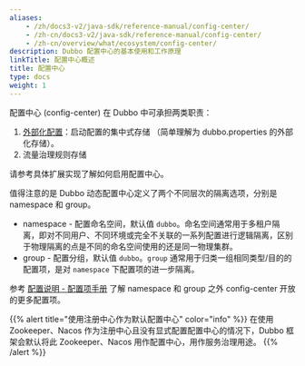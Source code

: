 ```yaml
---
aliases:
    - /zh/docs3-v2/java-sdk/reference-manual/config-center/
    - /zh-cn/docs3-v2/java-sdk/reference-manual/config-center/
    - /zh-cn/overview/what/ecosystem/config-center/
description: Dubbo 配置中心的基本使用和工作原理
linkTitle: 配置中心概述
title: 配置中心
type: docs
weight: 1
---
```



配置中心 (config-center) 在 Dubbo 中可承担两类职责：

1. [外部化配置](/zh-cn/overview/mannual/java-sdk/reference-manual/config/principle/#33-外部化配置)：启动配置的集中式存储 （简单理解为 dubbo.properties 的外部化存储）。
2. 流量治理规则存储

请参考具体扩展实现了解如何启用配置中心。

值得注意的是 Dubbo 动态配置中心定义了两个不同层次的隔离选项，分别是 namespace 和 group。
* namespace - 配置命名空间，默认值 `dubbo`。命名空间通常用于多租户隔离，即对不同用户、不同环境或完全不关联的一系列配置进行逻辑隔离，区别于物理隔离的点是不同的命名空间使用的还是同一物理集群。
* group - 配置分组，默认值 `dubbo`。`group` 通常用于归类一组相同类型/目的的配置项，是对 `namespace` 下配置项的进一步隔离。

参考 [配置说明 - 配置项手册](/zh-cn/overview/mannual/java-sdk/reference-manual/config/properties/#dubboconfig-center) 了解 namespace 和 group 之外 config-center 开放的更多配置项。

{{% alert title="使用注册中心作为默认配置中心" color="info" %}}
在使用 Zookeeper、Nacos 作为注册中心且没有显式配置配置中心的情况下，Dubbo 框架会默认将此 Zookeeper、Nacos 用作配置中心，用作服务治理用途。
{{% /alert %}}
